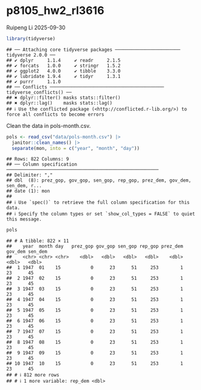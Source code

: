 p8105_hw2_rl3616
================
Ruipeng Li
2025-09-30

``` r
library(tidyverse)
```

    ## ── Attaching core tidyverse packages ──────────────────────── tidyverse 2.0.0 ──
    ## ✔ dplyr     1.1.4     ✔ readr     2.1.5
    ## ✔ forcats   1.0.0     ✔ stringr   1.5.2
    ## ✔ ggplot2   4.0.0     ✔ tibble    3.3.0
    ## ✔ lubridate 1.9.4     ✔ tidyr     1.3.1
    ## ✔ purrr     1.1.0     
    ## ── Conflicts ────────────────────────────────────────── tidyverse_conflicts() ──
    ## ✖ dplyr::filter() masks stats::filter()
    ## ✖ dplyr::lag()    masks stats::lag()
    ## ℹ Use the conflicted package (<http://conflicted.r-lib.org/>) to force all conflicts to become errors

Clean the data in pols-month.csv.

``` r
pols <- read_csv("data/pols-month.csv") |>
  janitor::clean_names() |>
  separate(mon, into = c("year", "month", "day"))
```

    ## Rows: 822 Columns: 9
    ## ── Column specification ────────────────────────────────────────────────────────
    ## Delimiter: ","
    ## dbl  (8): prez_gop, gov_gop, sen_gop, rep_gop, prez_dem, gov_dem, sen_dem, r...
    ## date (1): mon
    ## 
    ## ℹ Use `spec()` to retrieve the full column specification for this data.
    ## ℹ Specify the column types or set `show_col_types = FALSE` to quiet this message.

``` r
pols
```

    ## # A tibble: 822 × 11
    ##    year  month day   prez_gop gov_gop sen_gop rep_gop prez_dem gov_dem sen_dem
    ##    <chr> <chr> <chr>    <dbl>   <dbl>   <dbl>   <dbl>    <dbl>   <dbl>   <dbl>
    ##  1 1947  01    15           0      23      51     253        1      23      45
    ##  2 1947  02    15           0      23      51     253        1      23      45
    ##  3 1947  03    15           0      23      51     253        1      23      45
    ##  4 1947  04    15           0      23      51     253        1      23      45
    ##  5 1947  05    15           0      23      51     253        1      23      45
    ##  6 1947  06    15           0      23      51     253        1      23      45
    ##  7 1947  07    15           0      23      51     253        1      23      45
    ##  8 1947  08    15           0      23      51     253        1      23      45
    ##  9 1947  09    15           0      23      51     253        1      23      45
    ## 10 1947  10    15           0      23      51     253        1      23      45
    ## # ℹ 812 more rows
    ## # ℹ 1 more variable: rep_dem <dbl>

